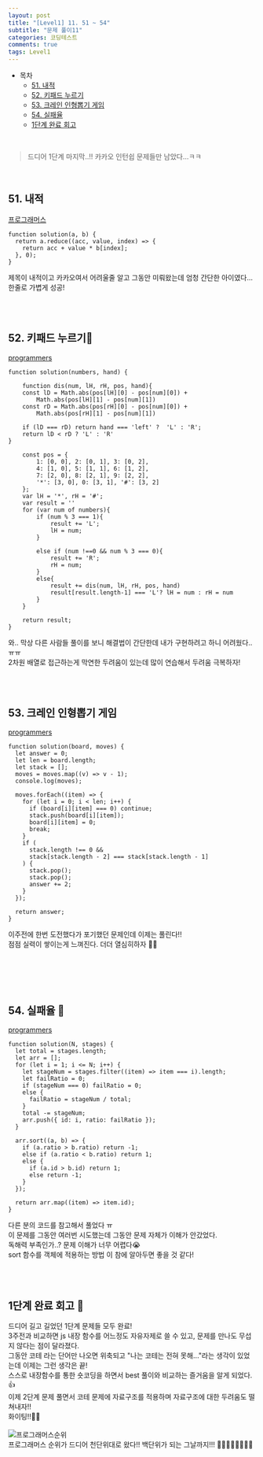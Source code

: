 ```yaml
---
layout: post
title: "[Level1] 11. 51 ~ 54"
subtitle: "문제 풀이11"
categories: 코딩테스트
comments: true
tags: Level1
---
```


- 목차
  - [51. 내적](#)
  - [52. 키패드 누르기](#)
  - [53. 크레인 인형뽑기 게임](#)
  - [54. 실패율](#)
  - [1단계 완료 회고](#)

<br>

> 드디어 1단계 마지막..!! 카카오 인턴쉽 문제들만 남았다...ㅋㅋ

<br>

## 51. 내적

[프로그래머스](https://programmers.co.kr/learn/courses/30/lessons/70128) <br>

```
function solution(a, b) {
  return a.reduce((acc, value, index) => {
    return acc + value * b[index];
  }, 0);
}
```

제목이 내적이고 카카오여서 어려울줄 알고 그동안 미뤄왔는데 엄청 간단한 아이였다...<br>
한줄로 가볍게 성공!<br>

<br><br>

## 52. 키패드 누르기🤔

[programmers](https://programmers.co.kr/learn/courses/30/lessons/67256) <br>

```
function solution(numbers, hand) {
    
    function dis(num, lH, rH, pos, hand){
    const lD = Math.abs(pos[lH][0] - pos[num][0]) + 
        Math.abs(pos[lH][1] - pos[num][1])
    const rD = Math.abs(pos[rH][0] - pos[num][0]) + 
        Math.abs(pos[rH][1] - pos[num][1])
    
    if (lD === rD) return hand === 'left' ?  'L' : 'R';
    return lD < rD ? 'L' : 'R'
}

    const pos = {
        1: [0, 0], 2: [0, 1], 3: [0, 2],
        4: [1, 0], 5: [1, 1], 6: [1, 2],
        7: [2, 0], 8: [2, 1], 9: [2, 2],
        '*': [3, 0], 0: [3, 1], '#': [3, 2]
    };
    var lH = '*', rH = '#';
    var result = ''
    for (var num of numbers){
        if (num % 3 === 1){
            result += 'L';
            lH = num;
        }
        
        else if (num !==0 && num % 3 === 0){
            result += 'R';
            rH = num;
        }
        else{
            result += dis(num, lH, rH, pos, hand)
            result[result.length-1] === 'L'? lH = num : rH = num
        }
    }

    return result;
}
```

와.. 막상 다른 사람들 풀이를 보니 해결법이 간단한데 내가 구현하려고 하니 어려웠다..ㅠㅠ<br>
2차원 배열로 접근하는게 막연한 두려움이 있는데 많이 연습해서 두려움 극복하자!<br>


<br><br>


## 53. 크레인 인형뽑기 게임

[programmers](https://programmers.co.kr/learn/courses/30/lessons/64061) <br>

```
function solution(board, moves) {
  let answer = 0;
  let len = board.length;
  let stack = [];
  moves = moves.map((v) => v - 1);
  console.log(moves);

  moves.forEach((item) => {
    for (let i = 0; i < len; i++) {
      if (board[i][item] === 0) continue;
      stack.push(board[i][item]);
      board[i][item] = 0;
      break;
    }
    if (
      stack.length !== 0 &&
      stack[stack.length - 2] === stack[stack.length - 1]
    ) {
      stack.pop();
      stack.pop();
      answer += 2;
    }
  });

  return answer;
}
```

이주전에 한번 도전했다가 포기했던 문제인데 이제는 풀린다!!<br>
점점 실력이 쌓이는게 느껴진다. 더더 열심히하자 🤩👊

<br><br>

<br>


## 54. 실패율 🤔

[programmers](https://programmers.co.kr/learn/courses/30/lessons/42889) <br>

```
function solution(N, stages) {
  let total = stages.length;
  let arr = [];
  for (let i = 1; i <= N; i++) {
    let stageNum = stages.filter((item) => item === i).length;
    let failRatio = 0;
    if (stageNum === 0) failRatio = 0;
    else {
      failRatio = stageNum / total;
    }
    total -= stageNum;
    arr.push({ id: i, ratio: failRatio });
  }

  arr.sort((a, b) => {
    if (a.ratio > b.ratio) return -1;
    else if (a.ratio < b.ratio) return 1;
    else {
      if (a.id > b.id) return 1;
      else return -1;
    }
  });

  return arr.map((item) => item.id);
}
```

다른 분의 코드를 참고해서 풀었다 ㅠ<br>
이 문제를 그동안 여러번 시도했는데 그동안 문제 자체가 이해가 안갔었다.<br>
독해력 부족인가..? 문제 이해가 너무 어렵다😭<br>
sort 함수를 객체에 적용하는 방법 이 참에 알아두면 좋을 것 같다!<br>

<br><br>

## 1단계 완료 회고 🤔

드디어 길고 길었던 1단계 문제들 모두 완료!<br>
3주전과 비교하면 js 내장 함수를 어느정도 자유자제로 쓸 수 있고, 문제를 만나도 무섭지 않다는 점이 달라졌다. <br>
그동안 코테 라는 단어만 나오면 위축되고 "나는 코테는 전혀 못해..."라는 생각이 있었는데 이제는 그런 생각은 끝!<br>
스스로 내장함수를 통한 숏코딩을 하면서 best 풀이와 비교하는 즐거움을 알게 되었다. 👍<br>
이제 2단계 문제 풀면서 코테 문제에 자료구조를 적용하며 자료구조에 대한 두려움도 떨쳐내자!! <br>화이팅!!👊👊<br><br>
![프로그래머스순위](/assets/img/프로그래머스/프로그래머스순위.png) <br>
프로그래머스 순위가 드디어 천단위대로 왔다!! 백단위가 되는 그날까지!!! 🏃‍♂️🏃‍♂️🏃‍♂️🏃‍♂️<br>